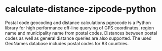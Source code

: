 # calculate-distance-zipcode-python
Postal code geocoding and distance calculations  pgeocode is a Python library for high performance off-line querying of GPS coordinates, region name and municipality name from postal codes. Distances between postal codes as well as general distance queries are also supported. The used GeoNames database includes postal codes for 83 countries.

